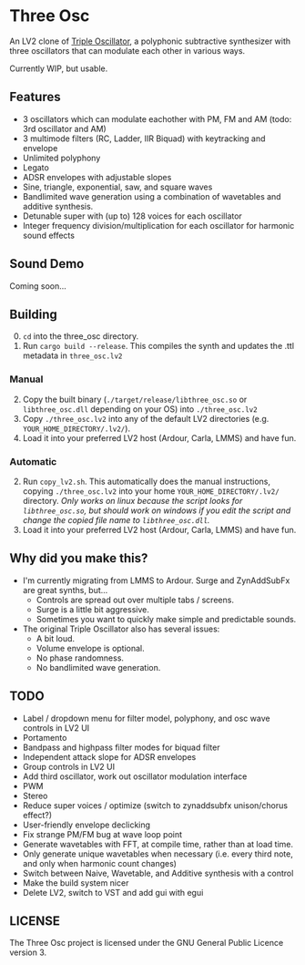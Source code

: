# Three Osc

An LV2 clone of [Triple Oscillator](https://github.com/LMMS/lmms), a polyphonic subtractive synthesizer with three oscillators that can modulate each other in various ways.

Currently WIP, but usable. 

## Features

* 3 oscillators which can modulate eachother with PM, FM and AM (todo: 3rd oscillator and AM)
* 3 multimode filters (RC, Ladder, IIR Biquad) with keytracking and envelope
* Unlimited polyphony
* Legato
* ADSR envelopes with adjustable slopes
* Sine, triangle, exponential, saw, and square waves
* Bandlimited wave generation using a combination of wavetables and additive synthesis.
* Detunable super with (up to) 128 voices for each oscillator
* Integer frequency division/multiplication for each oscillator for harmonic sound effects

## Sound Demo
Coming soon...

## Building
0. `cd` into the three_osc directory.
1. Run `cargo build --release`. This compiles the synth and updates the .ttl metadata in `three_osc.lv2`

### Manual
2. Copy the built binary (`./target/release/libthree_osc.so` or `libthree_osc.dll` depending on your OS) into `./three_osc.lv2`
3. Copy `./three_osc.lv2` into any of the default LV2 directories (e.g. `YOUR_HOME_DIRECTORY/.lv2/`).
4. Load it into your preferred LV2 host (Ardour, Carla, LMMS) and have fun.

### Automatic
2. Run `copy_lv2.sh`. This automatically does the manual instructions, copying `./three_osc.lv2` into your home `YOUR_HOME_DIRECTORY/.lv2/` directory. *Only works on linux because the script looks for `libthree_osc.so`, but should work on windows if you edit the script and change the copied file name to `libthree_osc.dll`.*
3. Load it into your preferred LV2 host (Ardour, Carla, LMMS) and have fun.


## Why did you make this?
* I'm currently migrating from LMMS to Ardour. Surge and ZynAddSubFx are great synths, but...
    * Controls are spread out over multiple tabs / screens.
    * Surge is a little bit aggressive.
    * Sometimes you want to quickly make simple and predictable sounds.
* The original Triple Oscillator also has several issues:
    * A bit loud.
    * Volume envelope is optional.
    * No phase randomness.
    * No bandlimited wave generation.

## TODO
* Label / dropdown menu for filter model, polyphony, and osc wave controls in LV2 UI
* Portamento
* Bandpass and highpass filter modes for biquad filter
* Independent attack slope for ADSR envelopes
* Group controls in LV2 UI
* Add third oscillator, work out oscillator modulation interface
* PWM
* Stereo
* Reduce super voices / optimize (switch to zynaddsubfx unison/chorus effect?)
* User-friendly envelope declicking
* Fix strange PM/FM bug at wave loop point
* Generate wavetables with FFT, at compile time, rather than at load time.
* Only generate unique wavetables when necessary (i.e. every third note, and only when harmonic count changes)
* Switch between Naive, Wavetable, and Additive synthesis with a control
* Make the build system nicer
* Delete LV2, switch to VST and add gui with egui

## LICENSE
The Three Osc project is licensed under the GNU General Public Licence version 3.